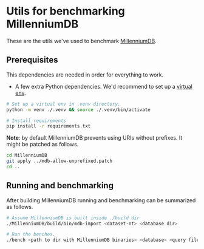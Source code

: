 # Utils for benchmarking MillenniumDB

These are the utils we've used to benchmark [MillenniumDB](https://github.com/MillenniumDB/MillenniumDB).

## Prerequisites

This dependencies are needed in order for everything to work.

* A few extra Python dependencies. We'd recommend to set up a [virtual env](https://docs.python.org/3/library/venv.html).

```bash
# Set up a virtual env in .venv directory.
python -m venv ./.venv && source ./.venv/bin/activate

# Install requirements
pip install -r requirements.txt
```

**Note**: by default MillenniumDB prevents using URIs without prefixes. It might be patched as follows.

```bash
cd MillenniumDB
git apply ../mdb-allow-unprefixed.patch
cd ..
```

## Running and benchmarking

After building MillenniumDB running and benchmarking can be summarized as follows.

```bash
# Assume MillenniumDB is built inside ./build dir
./MillenniumDB/build/bin/mdb-import <dataset-nt> <database dir>

# Run the benches.
./bench <path to dir with MillenniumDB binaries> <database> <query file>
```
